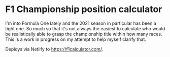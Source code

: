 # F1 Championship position calculator

I'm into Formula One lately and the 2021 season in particular has been a tight one. So much so that it's not always the easiest to calculate who would be realistically able to grasp the championship title within how many races. This is a work in progress on my attempt to help myself clarify that.

Deploys via Netlify to <https://f1calculator.com/>.
